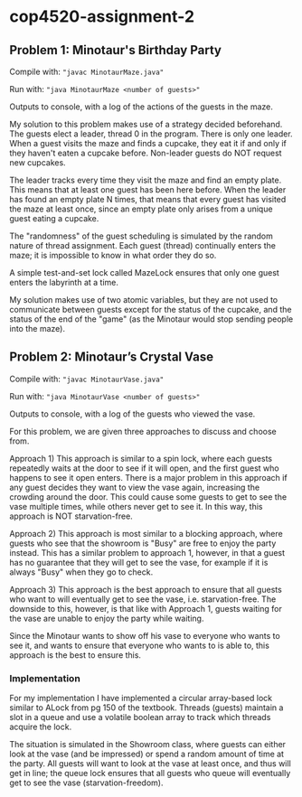 # cop4520-assignment-2
## Problem 1: Minotaur's Birthday Party

Compile with:
  ```"javac MinotaurMaze.java"```

Run with: ```"java MinotaurMaze <number of guests>"```

Outputs to console, with a log of the actions of the guests in the maze.

My solution to this problem makes use of a strategy decided beforehand.
The guests elect a leader, thread 0 in the program. There is only one leader.
When a guest visits the maze and finds a cupcake, they eat it if and only if
they haven't eaten a cupcake before. Non-leader guests do NOT request new cupcakes.

The leader tracks every time they visit the maze and find an empty plate. This means that
at least one guest has been here before. When the leader has found an empty plate
N times, that means that every guest has visited the maze at least once, since
an empty plate only arises from a unique guest eating a cupcake.

The "randomness" of the guest scheduling is simulated by the random nature of thread
assignment. Each guest (thread) continually enters the maze; it is impossible to know
in what order they do so.

A simple test-and-set lock called MazeLock ensures that only one guest enters the
labyrinth at a time.

My solution makes use of two atomic variables, but they are not used to communicate between guests except for the status of the cupcake, and the status of the end of the "game" (as the Minotaur
would stop sending people into the maze).


## Problem 2: Minotaur’s Crystal Vase

Compile with:
  ```"javac MinotaurVase.java"```

Run with: ```"java MinotaurVase <number of guests>"```

Outputs to console, with a log of the guests who viewed the vase.

For this problem, we are given three approaches to discuss and choose from.

Approach 1) This approach is similar to a spin lock, where each guests repeatedly
waits at the door to see if it will open, and the first guest who happens to see it
open enters.
There is a major problem in this approach if any guest decides they want to view
the vase again, increasing the crowding around the door. This could cause some guests
to get to see the vase multiple times, while others never get to see it. In this way,
this approach is NOT starvation-free.


Approach 2) This approach is most similar to a blocking approach, where guests
who see that the showroom is "Busy" are free to enjoy the party instead. This has
a similar problem to approach 1, however, in that a guest has no guarantee that
they will get to see the vase, for example if it is always "Busy" when they go
to check.


Approach 3) This approach is the best approach to ensure that all guests who want to
will eventually get to see the vase, i.e. starvation-free. The downside to this,
however, is that like with Approach 1, guests waiting for the vase are unable to
enjoy the party while waiting.

Since the Minotaur wants to show off his vase to everyone who wants to see it,
and wants to ensure that everyone who wants to is able to, this approach is the
best to ensure this.

### Implementation
For my implementation I have implemented a circular array-based lock similar
to ALock from pg 150 of the textbook. Threads (guests) maintain a slot in a queue and
use a volatile boolean array to track which threads acquire the lock.

The situation is simulated in the Showroom class, where guests can either look at the
vase (and be impressed) or spend a random amount of time at the party. All guests
will want to look at the vase at least once, and thus will get in line; the queue
lock ensures that all guests who queue will eventually get to see the vase (starvation-freedom).
